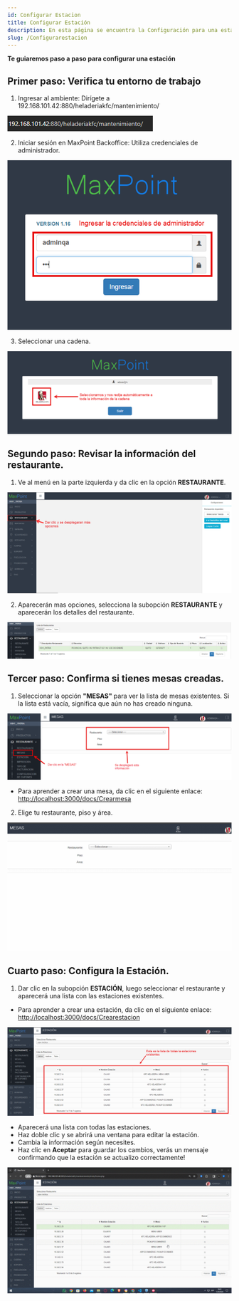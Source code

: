 ```yaml
---
id: Configurar Estacion
title: Configurar Estación
description: En esta página se encuentra la Configuración para una estación
slug: /Configurarestacion
---
```



 **Te guiaremos paso a paso para configurar una estación**

## Primer paso: Verifica tu entorno de trabajo
1. Ingresar al ambiente: Dirígete a 192.168.101.42:880/heladeriakfc/mantenimiento/

 ![Acceder al ambiente](../../img/AccederAmbiente.png)  

2. Iniciar sesión en MaxPoint Backoffice: Utiliza credenciales de administrador.

 ![Credenciales Administrador](../../img/CredencialesMaxpoint.png) 

3. Seleccionar una cadena.

 ![Seleccionar Cadena](../../img/SeleccionarCadena.png)  

## Segundo paso: Revisar la información del restaurante.

1. Ve al menú en la parte izquierda y da clic en la opción **RESTAURANTE**.

 ![Restaurante](../../img/Menu-Izquierdo-Restaurante.png) 

2. Aparecerán mas opciones, selecciona la subopción **RESTAURANTE** y aparecerán los detalles del restaurante.


 ![SubOpción Restaurante](../../img/Subopcion-Restaurante.png) 

 ## Tercer paso: Confirma si tienes mesas creadas. 

1. Seleccionar la opción **"MESAS"** para ver la lista de mesas existentes. Si la lista está vacía, significa que aún no has creado ninguna.

 ![SubOpción Mesa](../../img/SubopcionMesas.png) 

- Para aprender a crear una mesa, da clic en el siguiente enlace: [http://localhost:3000/docs/Crearmesa](http://localhost:3000/docs/Crearmesa)



 2. Elige tu restaurante, piso y área.

 ![Descargar](../../img/Seleccion-R-P-M.gif) 

## Cuarto paso: Configura la Estación.

1.  Dar clic en la subopción **ESTACIÓN**, luego seleccionar el restaurante y aparecerá una lista con las estaciones existentes.
- Para aprender a crear una estación, da clic en el siguiente enlace: [http://localhost:3000/docs/Crearestacion](http://localhost:3000/docs/Crearestacion)

![SubOpción Estación](../../img/Estaciones-existentes.png)

- Aparecerá una lista con todas las estaciones.
- Haz doble clic y se abrirá una ventana para editar la estación.
- Cambia la información según necesites.
- Haz clic en **Aceptar** para guardar los cambios, verás un mensaje confirmando que la estación se actualizo correctamente!

![SubOpción Estación](../../img/Configurar-Estacion.gif)